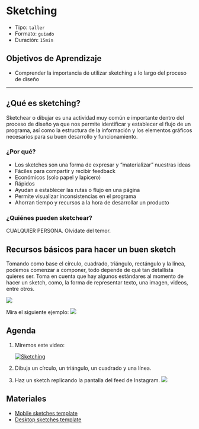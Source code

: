 # Sketching

- Tipo: `taller`
- Formato: `guiado`
- Duración: `15min`

## Objetivos de Aprendizaje

- Comprender la importancia de utilizar sketching a lo largo del proceso de
  diseño

***

## ¿Qué es sketching?

Sketchear o dibujar es una actividad muy común e importante dentro del proceso
de diseño ya que nos permite identificar y establecer el flujo de un programa, así como la estructura de la información y los elementos gráficos necesarios para su buen desarrollo y funcionamiento.

### ¿Por qué?

- Los sketches son una forma de expresar y “materializar” nuestras ideas
- Fáciles para compartir y recibir feedback
- Económicos (solo papel y lapicero)
- Rápidos
- Ayudan a establecer las rutas o flujo en una página
- Permite visualizar inconsistencias en el programa
- Ahorran tiempo y recursos a la hora de desarrollar un producto

### ¿Quiénes pueden sketchear?

CUALQUIER PERSONA. Olvídate del temor.

## Recursos básicos para hacer un buen sketch

Tomando como base el círculo, cuadrado, triángulo, rectángulo y la línea, podemos comenzar a componer, todo depende de qué tan detallista quieres ser.
Toma en cuenta que hay algunos estándares al momento de hacer un sketch, como, la forma de representar texto, una imagen, videos, entre otros.

![](https://preview.ibb.co/kx4fsb/sketching.jpg)

Mira el siguiente ejemplo:
  ![](https://preview.ibb.co/eAkBFw/ex_sketch_2.jpg)

## Agenda

1. Miremos este video:

   [![Sketching](https://img.youtube.com/vi/L1pBhHjGKvI/0.jpg)](https://youtu.be/L1pBhHjGKvI?t=23m00s)
2. Dibuja un círculo, un triángulo, un cuadrado y una línea.
3. Haz un sketch replicando la pantalla del feed de Instagram.
   ![](https://68.media.tumblr.com/3c84f9684e9717224c126a4bb3d53e20/tumblr_inline_obae6aJ6lz1svf3j7_540.jpg)

## Materiales

- [Mobile sketches template](https://drive.google.com/open?id=0B0NdG2VNCDPzRHRXdk96VDFFd2M)
- [Desktop sketches template](https://drive.google.com/open?id=0B0NdG2VNCDPzaWRsQXNpSWtSQ1U)
